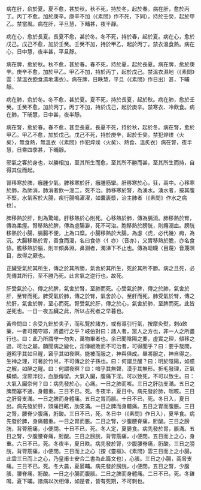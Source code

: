 病在肝，俞於夏。夏不愈，甚於秋。秋不死，持於冬，起於春。病在肝，愈於丙丁。丙丁不愈。加於庚辛。庚辛不加（《素問》作不死，下同），持於壬癸，起於甲乙。禁當風。病在肝，平旦慧，下晡甚，夜半靜。

病在心，愈於長夏。長夏不愈，甚於冬。冬不死，持於春，起於夏。病在心，愈於戊己。戊己不愈，加於壬癸。壬癸不加，持於甲乙，起於丙丁。禁衣溫食熱。病在心，日中慧，夜半甚，平旦靜。

病在脾，愈於秋。秋不愈，甚於春。春不死，持於夏，起於長夏。病在脾，愈於庚辛。庚辛不愈，加於甲乙。甲乙不加，持於丙丁，起於戊己。禁溫衣濕地（《素問》雲：禁溫衣飽食濕地濡衣）。病在脾，日昳慧，平旦（《素問》作日出）甚，下晡靜。

病在肺，俞於冬。冬不愈，甚於夏。夏不死，持於長夏，起於秋。病在肺，愈於壬癸。壬癸不愈，加於丙丁。丙丁不加，持於戊己，起於庚辛。禁寒衣、冷飲食。病在肺，下晡慧，日中甚，夜半靜。

病在腎，愈於春。春不愈，甚至長夏。長夏不死，持於秋，起於冬。病在腎，愈於甲乙。甲乙不愈，加於戊己。戊己不死，持於庚辛，起於壬癸。禁犯焠㶼〈火矣〉，無食熱，無溫衣（《素問》作犯焠㶼〈火矣〉、熱食、溫炙衣）病在腎，夜半慧，日乘四季甚，下晡靜。

邪氣之客於身也，以勝相加，至其所生而愈，至其所不勝而甚，至其所生而持，自得其位而起。

腎移寒於脾，癰腫少氣。脾移寒於肝，癰腫筋攣。肝移寒於心，狂，鬲中。心移寒於肺，為肺消，肺消者飲一溲二，死不治。肺移寒於腎，為湧水。湧水者，按其腹不堅，水氣客於大腸，疾行腸鳴濯濯，如囊裹漿，治主肺者（《素問》作水之病也）。

脾移熱於肝，則為驚衄。肝移熱於心則死。心移熱於肺，傳為膈消。肺移熱於腎，傳為柔痓。腎移熱於脾，傳為虛腸澼，死不可治。胞移熱於膀胱，則癃溺血。膀胱移熱於小腸，膈腸不便，上為口糜。小腸移熱於大腸，為虙〈虎，必代幾〉瘕，為沉。大腸移熱於胃，善食而溲，名曰食㑊〈亻亦〉（音亦），又胃移熱於膽，亦名食㑊。膽移熱於腦，則辛頞鼻淵。鼻淵者，濁涕下不止也。傳為衄䁾〈目蔑〉音蔑暝目，故得之厥也。

正臟受氣於其所生，傳之於其所勝，氣舍於其所生，死於其所不勝。病之且死，必先傳其所行，至不勝乃死。此言氣之逆行也，故死。

肝受氣於心，傳之於脾，氣舍於腎，至肺而死。心受氣於脾，傳之於肺，氣舍於肝，至腎而死。脾受氣於肺，傳之於腎，氣舍於心，至肝而死。肺受氣於腎，傳之於肝，氣舍於脾，至心而死。腎受氣於肝，傳之於心，氣舍於肺，至脾而死。此皆逆死也。一日一夜五臟之此，所以占死者之早暮也。

黃帝問曰：余受九針於夫子，而私覽於諸方，或有導引行氣，按摩灸熨，刺飲藥，一者可獨守耶，將盡行之乎？岐伯對曰：諸人者，眾人之方也，非一人之所盡行也。曰：此乃所謂守一勿失，萬物畢者也。余已聞陰陽之要，虛實之理，傾移之過，可治之屬。願聞病之變化，淫傳絕敗而不可治者，可得聞乎？曰：要乎哉問，道昭乎其如旦醒，窘乎其如夜瞑。能被而服之，神與俱成。畢將服之，神自得之。生神之理，可著於竹帛，不可傳之於子孫也。曰：何謂旦醒？曰：明於陰陽，如惑之解，如醉之醒。曰：何謂夜暝？曰：喑乎其無聲，漠乎其無形。折毛發理，正氣橫傾。淫邪泮衍，血脈傳留。大氣入臟，腹痛下淫。可以致死，不可以致生。曰：大氣入臟奈何？曰：病先發於心，心痛。一日之肺而咳。三日之肝肋支滿。五日之脾閉塞不通，身體重。三日不已，死。冬夜半，夏日中。病先發於肺，喘咳。三日之肝脅支滿。一日之脾而身體痛。五日之胃而脹。十日不已，死。冬日入，夏日出。病先發於肝，頭痛目眩，肋支滿。一日之脾而身體痛。五日之胃而腹脹。三日之腎，腰脊少腹痛，胻酸。三日不已，死。冬日中（《素問》作日入），夏早食。病先發於脾，身痛體重。一日之胃而脹。二日之腎，少腹腰脊痛，胻酸。三日之膀胱，背膂筋痛，小便閉。十日不已，死。冬人定，夏晏食。病先發於胃，脹滿。五日之腎，少腹腰脊痛，胻酸。三日之膀胱，背膂筋痛，小便閉。五日而上之心，身重。六日不已，死。冬夜半，夏日昳。病先發於腎，少腹腰脊痛，胻酸。三日之膀胱，背膂筋痛，小便閉。三日而上之心（按《靈樞》、《素問》雲三日而上之小腸，此雲三日而上之心，乃皇甫士安合二書為此篇文也），心脹。三日之小腸，兩脅支痛。三日不已，死。冬大晨，夏晏晡。病先發於膀胱，小便閉。五日之腎，少腹脹，腰脊痛，胻酸。一日之小腸而腹脹。二日之脾而身體痛。二日不已，死。冬雞鳴，夏下晡。諸病以次相傳，如是者，皆有死期，不可刺也。